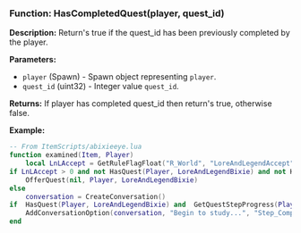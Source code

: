 ### Function: HasCompletedQuest(player, quest_id)

**Description:**
Return's true if the quest_id has been previously completed by the player.

**Parameters:**
- `player` (Spawn) - Spawn object representing `player`.
- `quest_id` (uint32) - Integer value `quest_id`.

**Returns:** If player has completed quest_id then return's true, otherwise false.

**Example:**

```lua
-- From ItemScripts/abixieeye.lua
function examined(Item, Player)
    local LnLAccept = GetRuleFlagFloat("R_World", "LoreAndLegendAccept")
if LnLAccept > 0 and not HasQuest(Player, LoreAndLegendBixie) and not HasCompletedQuest(Player, LoreAndLegendBixie) then
    OfferQuest(nil, Player, LoreAndLegendBixie)
else
    conversation = CreateConversation()    
if  HasQuest(Player, LoreAndLegendBixie) and  GetQuestStepProgress(Player, LoreAndLegendBixie, 4)==0 then
    AddConversationOption(conversation, "Begin to study...", "Step_Complete")
end
```
